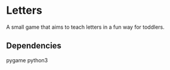 # Letters
A small game that aims to teach letters in a fun way for toddlers.

## Dependencies
pygame
python3
